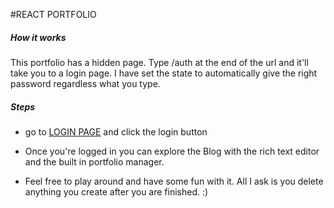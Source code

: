 #REACT PORTFOLIO



##### How it works
This portfolio has a hidden page. Type /auth at the end of the url and it'll take you to a login page. I have set the state to automatically give the right password regardless what you type.

##### Steps
- go to [LOGIN PAGE](https://www.emcpheron.com "LOGIN PAGE") and click the login button

- Once you're logged in you can explore the Blog with the rich text editor and the built in portfolio manager.

- Feel free to play around and have some fun with it. All I ask is you delete anything you create after you are finished. :)
